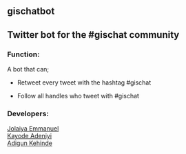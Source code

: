 ## gischatbot

## Twitter bot for the #gischat community

### Function:

 A bot that can;

* Retweet every tweet with the hashtag #gischat

* Follow all handles who tweet with #gischat

### Developers:

[Jolaiya Emmanuel](https://twitter.com/jeafreezy) <br>
[Kayode Adeniyi](https://twitter.com/AdeniyiKayodee) <br>
[Adigun Kehinde](https://twitter.com/adiguntoba)





